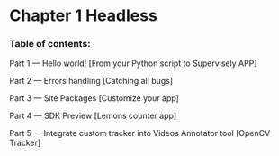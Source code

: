 # Chapter 1 Headless

### Table of contents:

Part 1 — Hello world! \[From your Python script to Supervisely APP]

Part 2 — Errors handling \[Catching all bugs]

Part 3 — Site Packages \[Customize your app]

Part 4 — SDK Preview \[Lemons counter app]

Part 5 — Integrate custom tracker into Videos Annotator tool \[OpenCV Tracker]
